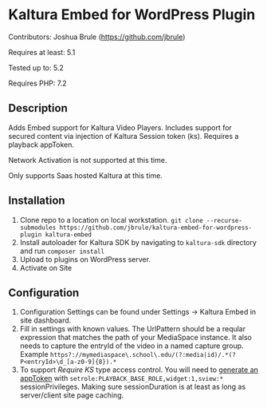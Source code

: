 # Kaltura Embed for WordPress Plugin
Contributors: Joshua Brule (https://github.com/jbrule)

Requires at least: 5.1

Tested up to: 5.2

Requires PHP: 7.2

## Description
Adds Embed support for Kaltura Video Players. Includes support for secured content via injection of Kaltura Session token (ks). Requires a playback appToken.

Network Activation is not supported at this time.

Only supports Saas hosted Kaltura at this time.

## Installation
1. Clone repo to a location on local workstation. `git clone --recurse-submodules https://github.com/jbrule/kaltura-embed-for-wordpress-plugin kaltura-embed`
2. Install autoloader for Kaltura SDK by navigating to `kaltura-sdk` directory and run `composer install`
3. Upload to plugins on WordPress server.
4. Activate on Site

## Configuration
1. Configuration Settings can be found under Settings -> Kaltura Embed in site dashboard.
2. Fill in settings with known values. The UrlPattern should be a reqular expression that matches the path of your MediaSpace instance. It also needs to capture the entryId of the video in a named capture group. Example `https?://mymediaspace\.school\.edu/(?:media|id)/.*(?P<entryId>\d_[a-z0-9]{8}).*`
3. To support *Require KS* type access control. You will need to [generate an appToken](https://developer.kaltura.com/api-docs/VPaaS-API-Getting-Started/application-tokens.html) with `setrole:PLAYBACK_BASE_ROLE,widget:1,sview:*` sessionPrivileges. Making sure sessionDuration is at least as long as server/client site page caching.
